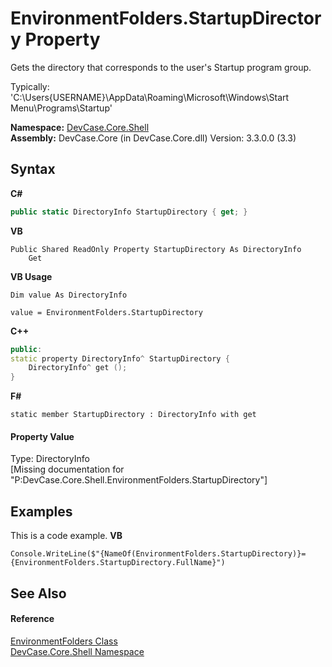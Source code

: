 # EnvironmentFolders.StartupDirectory Property 
 

Gets the directory that corresponds to the user's Startup program group. 

 Typically: 'C:\Users\{USERNAME}\AppData\Roaming\Microsoft\Windows\Start Menu\Programs\Startup'

**Namespace:**&nbsp;<a href="N_DevCase_Core_Shell">DevCase.Core.Shell</a><br />**Assembly:**&nbsp;DevCase.Core (in DevCase.Core.dll) Version: 3.3.0.0 (3.3)

## Syntax

**C#**<br />
``` C#
public static DirectoryInfo StartupDirectory { get; }
```

**VB**<br />
``` VB
Public Shared ReadOnly Property StartupDirectory As DirectoryInfo
	Get
```

**VB Usage**<br />
``` VB Usage
Dim value As DirectoryInfo

value = EnvironmentFolders.StartupDirectory

```

**C++**<br />
``` C++
public:
static property DirectoryInfo^ StartupDirectory {
	DirectoryInfo^ get ();
}
```

**F#**<br />
``` F#
static member StartupDirectory : DirectoryInfo with get

```


#### Property Value
Type: DirectoryInfo<br />\[Missing <value> documentation for "P:DevCase.Core.Shell.EnvironmentFolders.StartupDirectory"\]

## Examples
This is a code example. 
**VB**<br />
``` VB
Console.WriteLine($"{NameOf(EnvironmentFolders.StartupDirectory)}={EnvironmentFolders.StartupDirectory.FullName}")
```


## See Also


#### Reference
<a href="T_DevCase_Core_Shell_EnvironmentFolders">EnvironmentFolders Class</a><br /><a href="N_DevCase_Core_Shell">DevCase.Core.Shell Namespace</a><br />